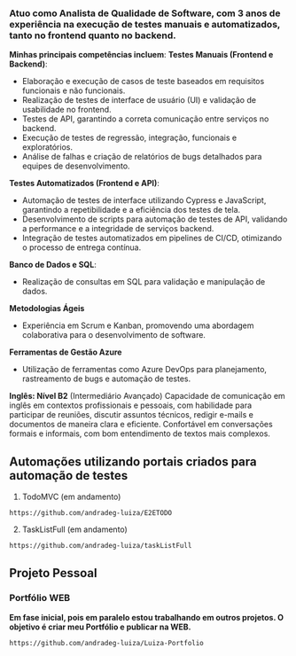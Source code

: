 ### Atuo como Analista de Qualidade de Software, com 3 anos de experiência na execução de testes manuais e automatizados, tanto no frontend quanto no backend.

**Minhas principais competências incluem**: 
**Testes Manuais (Frontend e Backend)**: 
- Elaboração e execução de casos de teste baseados em requisitos funcionais e não funcionais. 
- Realização de testes de interface de usuário (UI) e validação de usabilidade no frontend. 
- Testes de API, garantindo a correta comunicação entre serviços no backend. 
- Execução de testes de regressão, integração, funcionais e exploratórios. 
- Análise de falhas e criação de relatórios de bugs detalhados para equipes de desenvolvimento. 

**Testes Automatizados (Frontend e API)**: 
- Automação de testes de interface utilizando Cypress e JavaScript, garantindo a repetibilidade e a eficiência dos testes de tela. 
- Desenvolvimento de scripts para automação de testes de API, validando a performance e a integridade de serviços backend. 
- Integração de testes automatizados em pipelines de CI/CD, otimizando o processo de entrega contínua. 

**Banco de Dados e SQL**: 
- Realização de consultas em SQL para validação e manipulação de dados. 

**Metodologias Ágeis**
- Experiência em Scrum e Kanban, promovendo uma abordagem colaborativa para o desenvolvimento de software.

**Ferramentas de Gestão Azure**
- Utilização de ferramentas como Azure DevOps para planejamento, rastreamento de bugs e automação de testes.

**Inglês: Nível B2** (Intermediário Avançado) 
Capacidade de comunicação em inglês em contextos profissionais e pessoais, com habilidade para participar de reuniões, discutir assuntos técnicos, redigir e-mails e documentos de maneira clara e eficiente. Confortável em conversações formais e informais, com bom entendimento de textos mais complexos. 

## Automações utilizando portais criados para automação de testes 

1. TodoMVC (em andamento)
```
https://github.com/andradeg-luiza/E2ETODO
```
2.  TaskListFull (em andamento)
```
https://github.com/andradeg-luiza/taskListFull
```

## Projeto Pessoal
### Portfólio WEB 
**Em fase inicial, pois em paralelo estou trabalhando em outros projetos. O objetivo é criar meu Portfólio e publicar na WEB.**
```
https://github.com/andradeg-luiza/Luiza-Portfolio
```
